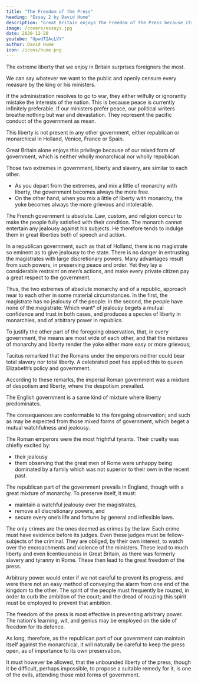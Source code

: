 ```yaml
---
title: "The Freedom of the Press"
heading: "Essay 2 by David Hume"
description: "Great Britain enjoys the Freedom of the Press because its government is mixed"
image: /covers/essays.jpg
date: 2020-12-28
youtube: "UpwdTIAcLVY"
author: David Hume
icon: /icons/hume.png
---
```



The extreme liberty that we enjoy in Britain surprises foreigners the most.

We can say whatever we want to the public and openly censure every measure by the king or his ministers. 

If the administration resolves to go to war, they either wilfully or ignorantly mistake the interests of the nation. This is because peace is currently infinitely preferable. If our ministers prefer peace, our political writers breathe nothing but war and devastation. They represent the pacific conduct of the government as mean.

This liberty is not present in any other government, either republican or monarchical in Holland, Venice, France or Spain.

Great Britain alone enjoys this privilege because of our mixed form of government, which is neither wholly monarchical nor wholly republican.

Those two extremes in government, liberty and slavery, are similar to each other. 
- As you depart from the extremes, and mix a little of monarchy with liberty, the government becomes always the more free. 
- On the other hand, when you mix a little of liberty with monarchy, the yoke becomes always the more grievous and intolerable.

The French government is absolute. Law, custom, and religion concur to make the people fully satisfied with their condition. The monarch cannot entertain any jealousy against his subjects. He therefore tends to indulge them in great liberties both of speech and action. 

In a republican government, such as that of Holland, there is no magistrate so eminent as to give jealousy to the state. There is no danger in entrusting the magistrates with large discretionary powers. Many advantages result from such powers, in preserving peace and order. Yet they lay a considerable restraint on men’s actions, and make every private citizen pay a great respect to the government. 

Thus, the two extremes of absolute monarchy and of a republic, approach near to each other in some material circumstances. In the first, the magistrate has no jealousy of the people: in the second, the people have none of the magistrate: Which want° of jealousy begets a mutual confidence and trust in both cases, and produces a species of liberty in monarchies, and of arbitrary power in republics.

To justify the other part of the foregoing observation, that, in every government, the means are most wide of each other, and that the mixtures of monarchy and liberty render the yoke either more easy or more grievous;

Tacitus remarked that the Romans under the emperors neither could bear total slavery nor total liberty. <!-- , Nec totam servitutem, nec totam libertatem pati possunt.2 --> A celebrated poet has applied this <!--  to the English, in his lively description of --> to queen Elizabeth’s policy and government.

<!-- Et fit aimer son joug a l’Anglois indompté, Qui ne peut ni servir, ni vivre en liberté, Henriade, liv. I.3 -->

According to these remarks, the imperial Roman government was a mixture of despotism and liberty, where the despotism prevailed.

The English government is a same kind of mixture where liberty predominates.

The consequences are conformable to the foregoing observation; and such as may be expected from those mixed forms of government, which beget a mutual watchfulness and jealousy. 

The Roman emperors were the most frightful tyrants. Their cruelty was chiefly excited by:
- their jealousy
- them observing that the great men of Rome were unhappy being dominated by a family which was not superior to their own in the recent past. 

The republican part of the government prevails in England, though with a great mixture of monarchy. To preserve itself, it must:
- maintain a watchful jealousy over the magistrates,
- remove all discretionary powers, and
- secure every one’s life and fortune by general and inflexible laws. 

The only crimes are the ones deemed as crimes by the law. Each crime must have evidence before its judges. Even these judges must be fellow-subjects of the criminal. They are obliged, by their own interest, to watch over the encroachments and violence of the ministers.  These lead to much liberty and even licentiousness in Great Britain, as there was formerly slavery and tyranny in Rome. These then lead to the great freedom of the press.

Arbitrary power would enter if we not careful to prevent its progress. and were there not an easy method of conveying the alarm from one end of the kingdom to the other. The spirit of the people must frequently be rouzed, in order to curb the ambition of the court; and the dread of rouzing this spirit must be employed to prevent that ambition.

The freedom of the press is most effective in preventing arbitrary power. The nation's learning, wit, and genius may be employed on the side of freedom for its defence.

As long, therefore, as the republican part of our government can maintain itself against the monarchical, it will naturally be careful to keep the press open, as of importance to its own preservation.

It must however be allowed, that the unbounded liberty of the press, though it be difficult, perhaps impossible, to propose a suitable remedy for it, is one of the evils, attending those mixt forms of government.
